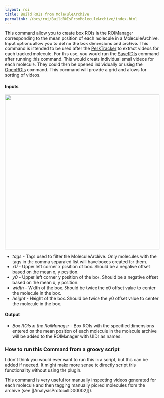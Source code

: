 ```yaml
---
layout: roi
title: Build ROIs from MoleculeArchive
permalink: /docs/roi/BuildROIsFromMoleculeArchive/index.html
---
```

This command allow you to create box ROIs in the ROIManager corresponding to the mean position of each molecule in a MoleculeArchive. Input options allow you to define the box dimensions and archive. This command is intended to be used after the [PeakTracker](../image/PeakTracker) to extract videos for each tracked molecule. For this use, you would run the [SaveROIs](SaveROIs) command after running this command. This would create individual small videos for each molecule. They could then be opened individually or using the [OpenROIs](OpenROIs) command. This command will provide a grid and allows for sorting of videos.

#### Inputs

<img align='center' src='{{site.baseurl}}/docs/roi/img/Build ROIs from MoleculeArchive Dialog.png' width='500' />

* *tags* - Tags used to filter the MoleculeArchive. Only molecules with the tags in the comma separated list will have boxes created for them.
* *x0* - Upper left corner x position of box. Should be a negative offset based on the  mean x, y position.
* *y0* - Upper left corner y position of the box. Should be a negative offset based on the  mean x, y position.
* *width* - Width of the box. Should be twice the x0 offset value to center the molecule in the box.
* *height* - Height of the box. Should be twice the y0 offset value to center the molecule in the box.

#### Output

* *Box ROIs in the RoiManager* - Box ROIs with the specified dimensions entered on the mean position of each molecule in the molecule archive will be added to the ROIManager with UIDs as names.

### How to run this Command from a groovy script
I don't think you would ever want to run this in a script, but this can be added if needed. It might make more sense to directly script this functionality without using the plugin.

This command is very useful for manually inspecting videos generated for each molecule and then tagging manually picked molecules from the archive (see [[AnalysisProtocolID00002]]).
